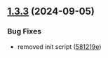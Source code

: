 ## [1.3.3](https://github.com/PixsysBE/DynamicDockerCompose/compare/v1.3.2...v1.3.3) (2024-09-05)


### Bug Fixes

* removed init script ([581219e](https://github.com/PixsysBE/DynamicDockerCompose/commit/581219e4184e31d4f6664a57addf38d1e94d142d))
